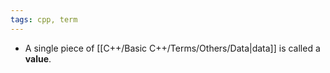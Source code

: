 ```yaml
---
tags: cpp, term
---
```

- A single piece of [[C++/Basic C++/Terms/Others/Data|data]] is called a **value**.
